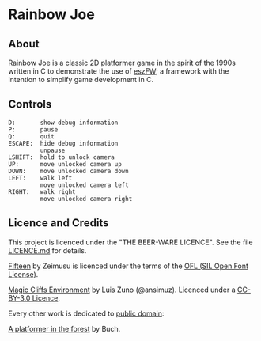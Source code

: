 # Rainbow Joe

## About

Rainbow Joe is a classic 2D platformer game in the spirit of the 1990s
written in C to demonstrate the use of
[eszFW](https://github.com/mupfelofen-de/eszFW); a framework with the
intention to simplify game development in C.

## Controls

```
D:       show debug information
P:       pause
Q:       quit
ESCAPE:  hide debug information
         unpause
LSHIFT:  hold to unlock camera
UP:      move unlocked camera up
DOWN:    move unlocked camera down
LEFT:    walk left
         move unlocked camera left
RIGHT:   walk right
         move unlocked camera right
```

## Licence and Credits

This project is licenced under the "THE BEER-WARE LICENCE".  See the
file [LICENCE.md](../../LICENCE.md) for details.

[Fifteen](https://fontlibrary.org/en/font/fifteen) by Zeimusu is
licenced under the terms of the [OFL (SIL Open Font
License)](https://scripts.sil.org/cms/scripts/page.php?site_id=nrsi&id=OFL).

[Magic Cliffs
Environment](http://pixelgameart.org/web/portfolio/magic-cliffs-environment/)
by Luis Zuno (@ansimuz).  Licenced under a [CC-BY-3.0
Licence](http://creativecommons.org/licenses/by/3.0/).

Every other work is dedicated to [public
domain](https://creativecommons.org/publicdomain/zero/1.0/):

[A platformer in the
forest](https://opengameart.org/content/a-platformer-in-the-forest) by
Buch.
